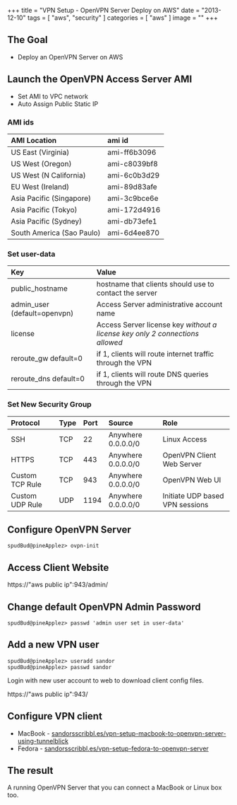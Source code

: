 +++
title = "VPN Setup - OpenVPN Server Deploy on AWS"
date = "2013-12-10"
tags = [ "aws", "security" ]
categories = [ "aws" ]
image = ""
+++

## The Goal
- Deploy an OpenVPN Server on AWS



## Launch the OpenVPN Access Server AMI

- Set AMI to VPC network
- Auto Assign Public Static IP

### AMI ids

| AMI Location       | ami id         
|:-------------|:-------------
|US East (Virginia)| ami-ff6b3096
|US West (Oregon)| ami-c8039bf8
|US West (N California)| ami-6c0b3d29
|EU West (Ireland)| ami-89d83afe
|Asia Pacific (Singapore)| ami-3c9bce6e
|Asia Pacific (Tokyo)| ami-172d4916
|Asia Pacific (Sydney)| ami-db73efe1
|South America (Sao Paulo)| ami-6d4ee870




### Set user-data

|Key|Value         
|:---|:----
|public_hostname    |hostname that clients should use to contact the server
|admin_user (default=openvpn)    |Access Server administrative account name
|license     |Access Server license key _without a license key only 2 connections allowed_
|reroute_gw default=0 |if 1, clients will route internet traffic through the VPN
|reroute_dns default=0 | if 1, clients will route DNS queries through the VPN


### Set New Security Group

|  Protocol    |  Type    |  Port    |  Source     |  Role
|:---------|:------------|:---------|:------------|:-----------
|SSH    |TCP    |22    |Anywhere 0.0.0.0/0| Linux Access
|HTTPS    |TCP    |443    |Anywhere 0.0.0.0/0| OpenVPN Client Web Server
|Custom TCP Rule     |TCP     |943    |Anywhere 0.0.0.0/0| OpenVPN Web UI
|Custom UDP Rule     |UDP    |1194    |Anywhere 0.0.0.0/0| Initiate UDP based VPN sessions



## Configure OpenVPN Server


~~~
spudBud@pineApplez> ovpn-init
~~~

## Access Client Website

https://"aws public ip":943/admin/

## Change default OpenVPN Admin Password


~~~
spudBud@pineApplez> passwd 'admin user set in user-data'
~~~

## Add a new VPN user


~~~
spudBud@pineApplez> useradd sandor
spudBud@pineApplez> passwd sandor
~~~


Login with new user account to web to download client config files.

https://"aws public ip":943/

## Configure VPN client


- MacBook - [sandorsscribbl.es/vpn-setup-macbook-to-openvpn-server-using-tunnelblick](http://sandorsscribbl.es/vpn-setup-macbook-to-openvpn-server-using-tunnelblick/)
- Fedora  - [sandorsscribbl.es/vpn-setup-fedora-to-openvpn-server](http://sandorsscribbl.es/vpn-setup-fedora-to-openvpn-server/)



## The result

A running OpenVPN Server that you can connect a MacBook or Linux box too.
